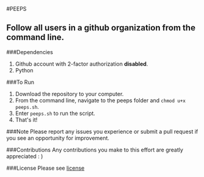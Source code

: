 #PEEPS
## Follow all users in a github organization from the command line.

###Dependencies
1. Github account with 2-factor authorization **disabled**.
2. Python

###To Run
1. Download the repository to your computer.
2. From the command line, navigate to the peeps folder and `chmod u+x peeps.sh`.
3. Enter `peeps.sh` to run the script.
4. That's it!

###Note
Please report any issues you experience or submit a pull request if you see an opportunity for improvement.

###Contributions
Any contributions you make to this effort are greatly appreciated : )

###License
Please see [license](https://github.com/zfisch/peeps/blob/master/LICENSE.txt)